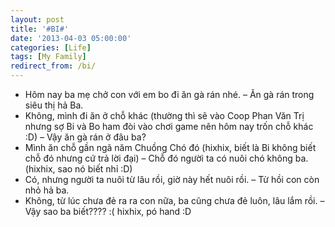 ```yaml
---
layout: post
title: '#BI#'
date: '2013-04-03 05:00:00'
categories: [Life]
tags: [My Family]
redirect_from: /bi/
---
```


+ Hôm nay ba mẹ chở con với em bo đi ăn gà rán nhé.
– Ăn gà rán trong siêu thị hả Ba.
+ Không, mình đi ăn ở chỗ khác (thường thì sẽ vào Coop Phan Văn Trị nhưng sợ Bi và Bo ham đòi vào chơi game nên hôm nay trốn chỗ khác :D)
– Vậy ăn gà rán ở đâu ba?
+ Mình ăn chỗ gần ngã năm Chuồng Chó đó (hixhix, biết là Bi không biết chỗ đó nhưng cứ trả lời đại)
– Chỗ đó người ta có nuôi chó không ba. (hixhix, sao nó biết nhỉ :D)
+ Có, nhưng người ta nuôi từ lâu rồi, giờ này hết nuôi rồi.
– Từ hồi con còn nhỏ hả ba.
+ Không, từ lúc chưa đẻ ra ra con nữa, ba cũng chưa đẻ luôn, lâu lắm rồi.
– Vậy sao ba biết???? :( hixhix, pó hand :D

